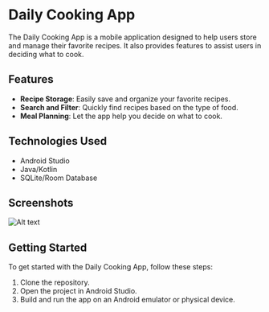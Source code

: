 # Daily Cooking App

The Daily Cooking App is a mobile application designed to help users store and manage their favorite recipes. It also provides features to assist users in deciding what to cook.

## Features

- **Recipe Storage**: Easily save and organize your favorite recipes.
- **Search and Filter**: Quickly find recipes based on the type of food.
- **Meal Planning**: Let the app help you decide on what to cook.

## Technologies Used

- Android Studio
- Java/Kotlin
- SQLite/Room Database

## Screenshots
![Alt text](https://imgur.com/a/lPM1Qmt)

## Getting Started

To get started with the Daily Cooking App, follow these steps:

1. Clone the repository.
2. Open the project in Android Studio.
3. Build and run the app on an Android emulator or physical device.

